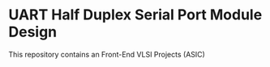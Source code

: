 # UART Half Duplex Serial Port Module Design
This repository contains an Front-End VLSI Projects (ASIC)
